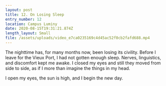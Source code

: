 ```yaml
---
layout: post
title: 12. On Losing Sleep
entry_number: 12
location: Campus Luminy
date: 2020-08-15T19:31:21.874Z
length_layout: Small
file: /assets/uploads/video_e7ca0235169c4d45ac52f0cb2fafd688.mp4
---
```

The nighttime has, for many months now, been losing its civility. Before I leave for the Vieux Port, I had not gotten enough sleep. Nerves, linguistics, and discomfort kept me awake. I closed my eyes and still they moved from side to side, as if I more than imagine the things in my head.

I open my eyes, the sun is high, and I begin the new day.